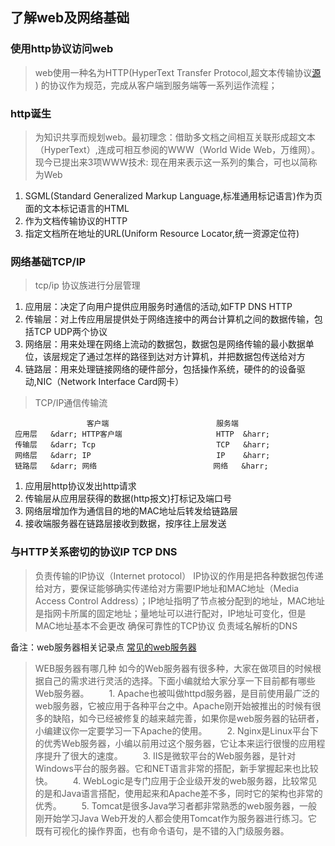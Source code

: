 ## 了解web及网络基础

### 使用http协议访问web
> web使用一种名为HTTP(HyperText Transfer Protocol,超文本传输协议[源](https://www.ituring.com.cn/article/1817) ) 的协议作为规范，完成从客户端到服务端等一系列运作流程；

### http诞生
> 为知识共享而规划web。最初理念：借助多文档之间相互关联形成超文本（HyperText）,连成可相互参阅的WWW（World Wide Web，万维网）。
> 现今已提出来3项WWW技术: 现在用来表示这一系列的集合，可也以简称为Web
  1. SGML(Standard Generalized Markup Language,标准通用标记语言)作为页面的文本标记语言的HTML
  2. 作为文档传输协议的HTTP
  3. 指定文档所在地址的URL(Uniform Resource Locator,统一资源定位符)

### 网络基础TCP/IP
> tcp/ip 协议族进行分层管理
  1. 应用层：决定了向用户提供应用服务时通信的活动,如FTP DNS HTTP
  2. 传输层：对上传应用层提供处于网络连接中的两台计算机之间的数据传输，包括TCP UDP两个协议
  3. 网络层：用来处理在网络上流动的数据包，数据包是网络传输的最小数据单位，该层规定了通过怎样的路径到达对方计算机，并把数据包传送给对方
  4. 链路层：用来处理链接网络的硬件部分，包括操作系统，硬件的的设备驱动,NIC（Network Interface Card网卡）

> TCP/IP通信传输流
>
                     客户端                        服务端
     应用层   &darr; HTTP客户端                     HTTP  &harr;
     传输层   &darr; Tcp                           TCP   &harr;
     网络层   &darr; IP                            IP    &harr;
     链路层   &darr; 网络                          网络   &harr;
     
  1. 应用层http协议发出http请求
  2. 传输层从应用层获得的数据(http报文)打标记及端口号
  3. 网络层增加作为通信目的地的MAC地址后转发给链路层
  4. 接收端服务器在链路层接收到数据，按序往上层发送


### 与HTTP关系密切的协议IP TCP DNS
> 负责传输的IP协议（Internet protocol）
  > IP协议的作用是把各种数据包传递给对方，要保证能够确实传递给对方需要IP地址和MAC地址（Media Access Control Address）；IP地址指明了节点被分配到的地址，MAC地址是指网卡所属的固定地址；量地址可以进行配对，IP地址可变化，但是MAC地址基本不会更改
> 确保可靠性的TCP协议
> 负责域名解析的DNS








备注：web服务器相关记录点 [常见的web服务器](http://www.elecfans.com/baike/computer/fuwuqi/202005061213811.html)

  > WEB服务器有哪几种
  如今的Web服务器有很多种，大家在做项目的时候根据自己的需求进行灵活的选择。下面小编就给大家分享一下目前都有哪些Web服务器。
　　1. Apache也被叫做httpd服务器，是目前使用最广泛的web服务器，它被应用于各种平台之中。Apache刚开始被推出的时候有很多的缺陷，如今已经被修复的越来越完善，如果你是web服务器的钻研者，小编建议你一定要学习一下Apache的使用。
　　2. Nginx是Linux平台下的优秀Web服务器，小编以前用过这个服务器，它让本来运行很慢的应用程序提升了很大的速度。
　　3. IIS是微软平台的Web服务器，是针对Windows平台的服务器。它和NET语言非常的搭配，新手掌握起来也比较快。
　　4. WebLogic是专门应用于企业级开发的web服务器，比较常见的是和Java语言搭配，使用起来和Apache差不多，同时它的架构也非常的优秀。
　　5. Tomcat是很多Java学习者都非常熟悉的web服务器，一般刚开始学习Java Web开发的人都会使用Tomcat作为服务器进行练习。它既有可视化的操作界面，也有命令语句，是不错的入门级服务器。
